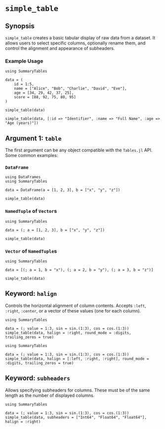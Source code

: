 # `simple_table`

## Synopsis

`simple_table` creates a basic tabular display of raw data from a dataset. It allows users to select specific columns, optionally rename them, and control the alignment and appearance of subheaders.

### Example Usage

```@example simpletable
using SummaryTables

data = (
    id = 1:5,
    name = ["Alice", "Bob", "Charlie", "David", "Eve"],
    age = [34, 29, 42, 37, 25],
    score = [88, 92, 75, 80, 95]
)

simple_table(data)
```

```@example simpletable
simple_table(data, [:id => "Identifier", :name => "Full Name", :age => "Age (years)"])
```

## Argument 1: `table`

The first argument can be any object compatible with the `Tables.jl` API. Some common examples:

### `DataFrame`

```@example
using DataFrames
using SummaryTables

data = DataFrame(a = [1, 2, 3], b = ["x", "y", "z"])

simple_table(data)
```

### `NamedTuple` of `Vector`s

```@example
using SummaryTables

data = (; a = [1, 2, 3], b = ["x", "y", "z"])

simple_table(data)
```

### `Vector` of `NamedTuple`s

```@example
using SummaryTables

data = [(; a = 1, b = "x"), (; a = 2, b = "y"), (; a = 3, b = "z")]

simple_table(data)
```

## Keyword: `halign`

Controls the horizontal alignment of column contents. Accepts `:left`, `:right`, `:center`, or a vector of these values (one for each column).

```@example
using SummaryTables

data = (; value = 1:3, sin = sin.(1:3), cos = cos.(1:3))
simple_table(data, halign = :right, round_mode = :digits, trailing_zeros = true)
```

```@example
using SummaryTables

data = (; value = 1:3, sin = sin.(1:3), cos = cos.(1:3))
simple_table(data, halign = [:left, :right, :right], round_mode = :digits, trailing_zeros = true)
```

## Keyword: `subheaders`

Allows specifying subheaders for columns. These must be of the same length as the number of displayed columns.

```@example
using SummaryTables

data = (; value = 1:3, sin = sin.(1:3), cos = cos.(1:3))
simple_table(data, subheaders = ["Int64", "Float64", "Float64"], halign = :right)
```


